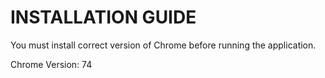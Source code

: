 # INSTALLATION GUIDE

You must install correct version of Chrome before running the application.

Chrome Version: 74